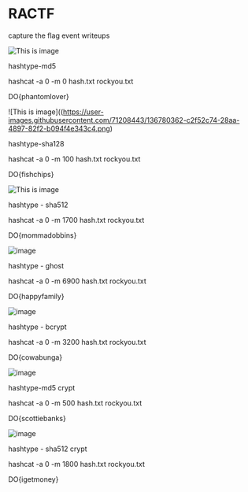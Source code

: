 # RACTF
capture the flag event writeups


![This is image](https://user-images.githubusercontent.com/71208443/136779910-1951ad63-fe61-4cb4-be45-876f3e7df598.png)

hashtype-md5

hashcat -a 0 -m 0 hash.txt rockyou.txt

DO{phantomlover}

![This is image]((https://user-images.githubusercontent.com/71208443/136780362-c2f52c74-28aa-4897-82f2-b094f4e343c4.png)

hashtype-sha128

hashcat -a 0 -m 100 hash.txt rockyou.txt

DO{fishchips}

![This is image](https://user-images.githubusercontent.com/71208443/136780698-0e06a221-535f-4209-8b1a-a5dd399a7fc5.png)


hashtype - sha512

hashcat -a 0 -m 1700 hash.txt rockyou.txt

DO{mommadobbins}

![image](https://user-images.githubusercontent.com/71208443/136780897-b3acef5d-a104-46f6-b347-20970095f386.png)


hashtype - ghost

hashcat -a 0 -m 6900 hash.txt rockyou.txt

DO{happyfamily}


![image](https://user-images.githubusercontent.com/71208443/136781045-9c6726ec-0b55-47b6-877b-e98a9285925b.png)


hashtype - bcrypt 

hashcat -a 0 -m 3200 hash.txt rockyou.txt


DO{cowabunga}

![image](https://user-images.githubusercontent.com/71208443/136781221-70ccd965-36fd-40cb-a288-5623c1b9a3fb.png)


hashtype-md5 crypt

hashcat -a 0 -m 500 hash.txt rockyou.txt


DO{scottiebanks}

![image](https://user-images.githubusercontent.com/71208443/136781350-e44fc1d8-82c6-482c-8db7-3964119fada1.png)

hashtype - sha512 crypt

hashcat -a 0 -m 1800 hash.txt rockyou.txt

DO{igetmoney}








